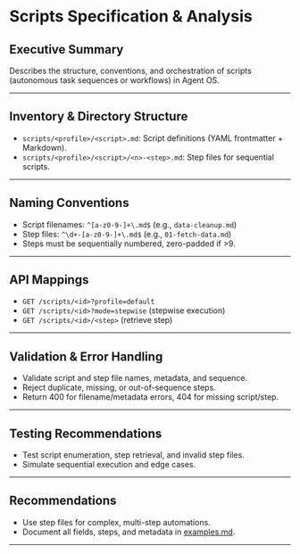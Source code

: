 # Scripts Specification & Analysis

## Executive Summary
Describes the structure, conventions, and orchestration of scripts (autonomous task sequences or workflows) in Agent OS.

---

## Inventory & Directory Structure

- `scripts/<profile>/<script>.md`: Script definitions (YAML frontmatter + Markdown).
- `scripts/<profile>/<script>/<n>-<step>.md`: Step files for sequential scripts.

---

## Naming Conventions

- Script filenames: `^[a-z0-9-]+\.md$` (e.g., `data-cleanup.md`)
- Step files: `^\d+-[a-z0-9-]+\.md$` (e.g., `01-fetch-data.md`)
- Steps must be sequentially numbered, zero-padded if >9.

---

## API Mappings

- `GET /scripts/<id>?profile=default`
- `GET /scripts/<id>?mode=stepwise` (stepwise execution)
- `GET /scripts/<id>/<step>` (retrieve step)

---

## Validation & Error Handling

- Validate script and step file names, metadata, and sequence.
- Reject duplicate, missing, or out-of-sequence steps.
- Return 400 for filename/metadata errors, 404 for missing script/step.

---

## Testing Recommendations

- Test script enumeration, step retrieval, and invalid step files.
- Simulate sequential execution and edge cases.

---

## Recommendations

- Use step files for complex, multi-step automations.
- Document all fields, steps, and metadata in [examples.md](../examples.md).

---